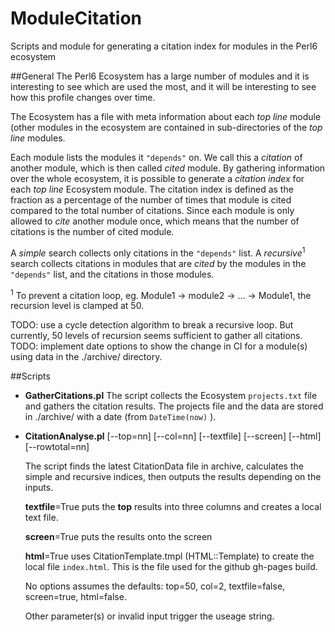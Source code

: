# ModuleCitation
Scripts and module for generating a citation index for modules in the Perl6 ecosystem

##General
The Perl6 Ecosystem has a large number of modules and it is interesting to see which are used the most, 
and it will be interesting to see how this profile changes over time.

The Ecosystem has a file with meta information about each _top line_ module (other modules in the ecosystem
are contained in sub-directories of the _top line_ modules.

Each module lists the modules it `"depends"` on. We call this a 
*citation* of another module, which is then called *cited* module. By gathering information over the whole
ecosystem, it is possible to generate a *citation index* for each _top line_ Ecosystem module. The citation index is
defined as the fraction as a percentage 
of the number of times that module is cited compared to the total number of citations. Since each module is only 
allowed to *cite* another module once, which means that the number of citations is the number of cited module.

A *simple* search collects only citations in the `"depends"` list. A *recursive*<sup>1</sup> search collects citations in modules
that are *cited* by the modules in the `"depends"` list, and the citations in those modules. 

<sup>1</sup> To prevent a 
citation loop, eg. Module1 -> module2 -> ... -> Module1, the recursion level is clamped at 50. 

TODO: use a cycle detection algorithm to break a recursive loop. But currently, 50 levels of recursion seems sufficient to gather 
all citations.
TODO: implement date options to show the change in CI for a module(s) using data in the ./archive/ directory.

##Scripts

* **GatherCitations.pl**
    The script collects the Ecosystem `projects.txt` file and gathers the citation results. The projects file and the data are stored
    in ./archive/ with a date (from `DateTime(now)` ).


* **CitationAnalyse.pl** [--top=nn] [--col=nn] [--textfile] [--screen] [--html] [--rowtotal=nn]

  The script finds the latest CitationData file in archive, calculates the simple and recursive indices, then outputs the results
depending on the inputs.

  **textfile**=True puts the **top** results into three columns and creates a local text file.

  **screen**=True puts the results onto the screen

  **html**=True uses CitationTemplate.tmpl (HTML::Template) to create the local file `index.html`. This is the file used for the
	github gh-pages build.

  No options assumes the defaults: top=50, col=2, textfile=false, screen=true, html=false.

  Other parameter(s) or invalid input trigger the useage string.

